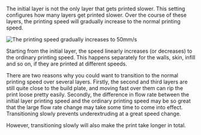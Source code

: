 The initial layer is not the only layer that gets printed slower. This setting configures how many layers get printed slower. Over the course of these layers, the printing speed will gradually increase to the normal printing speed.

![The printing speed gradually increases to 50mm/s](speed_slowdown_layers.svg)

Starting from the initial layer, the speed linearly increases (or decreases) to the ordinary printing speed. This happens separately for the walls, skin, infill and so on, if they are printed at different speeds.

There are two reasons why you could want to transition to the normal printing speed over several layers. Firstly, the second and third layers are still quite close to the build plate, and moving fast over them can rip the print loose pretty easily. Secondly, the difference in flow rate between the initial layer printing speed and the ordinary printing speed may be so great that the large flow rate change may take some time to come into effect. Transitioning slowly prevents underextruding at a great speed change.

However, transitioning slowly will also make the print take longer in total.